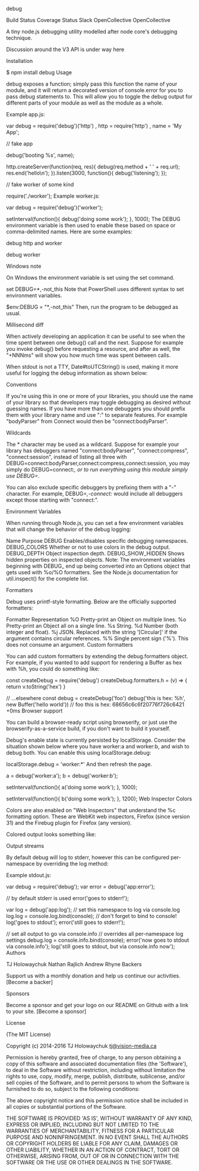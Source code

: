 debug

Build Status  Coverage Status  Slack OpenCollective OpenCollective

A tiny node.js debugging utility modelled after node core's debugging technique.

Discussion around the V3 API is under way here

Installation

$ npm install debug
Usage

debug exposes a function; simply pass this function the name of your module, and it will return a decorated version of console.error for you to pass debug statements to. This will allow you to toggle the debug output for different parts of your module as well as the module as a whole.

Example app.js:

var debug = require('debug')('http')
  , http = require('http')
  , name = 'My App';

// fake app

debug('booting %s', name);

http.createServer(function(req, res){
  debug(req.method + ' ' + req.url);
  res.end('hello\n');
}).listen(3000, function(){
  debug('listening');
});

// fake worker of some kind

require('./worker');
Example worker.js:

var debug = require('debug')('worker');

setInterval(function(){
  debug('doing some work');
}, 1000);
The DEBUG environment variable is then used to enable these based on space or comma-delimited names. Here are some examples:

debug http and worker

debug worker

Windows note

On Windows the environment variable is set using the set command.

set DEBUG=*,-not_this
Note that PowerShell uses different syntax to set environment variables.

$env:DEBUG = "*,-not_this"
Then, run the program to be debugged as usual.

Millisecond diff

When actively developing an application it can be useful to see when the time spent between one debug() call and the next. Suppose for example you invoke debug() before requesting a resource, and after as well, the "+NNNms" will show you how much time was spent between calls.



When stdout is not a TTY, Date#toUTCString() is used, making it more useful for logging the debug information as shown below:



Conventions

If you're using this in one or more of your libraries, you should use the name of your library so that developers may toggle debugging as desired without guessing names. If you have more than one debuggers you should prefix them with your library name and use ":" to separate features. For example "bodyParser" from Connect would then be "connect:bodyParser".

Wildcards

The * character may be used as a wildcard. Suppose for example your library has debuggers named "connect:bodyParser", "connect:compress", "connect:session", instead of listing all three with DEBUG=connect:bodyParser,connect:compress,connect:session, you may simply do DEBUG=connect:*, or to run everything using this module simply use DEBUG=*.

You can also exclude specific debuggers by prefixing them with a "-" character. For example, DEBUG=*,-connect:* would include all debuggers except those starting with "connect:".

Environment Variables

When running through Node.js, you can set a few environment variables that will change the behavior of the debug logging:

Name	Purpose
DEBUG	Enables/disables specific debugging namespaces.
DEBUG_COLORS	Whether or not to use colors in the debug output.
DEBUG_DEPTH	Object inspection depth.
DEBUG_SHOW_HIDDEN	Shows hidden properties on inspected objects.
Note: The environment variables beginning with DEBUG_ end up being converted into an Options object that gets used with %o/%O formatters. See the Node.js documentation for util.inspect() for the complete list.

Formatters

Debug uses printf-style formatting. Below are the officially supported formatters:

Formatter	Representation
%O	Pretty-print an Object on multiple lines.
%o	Pretty-print an Object all on a single line.
%s	String.
%d	Number (both integer and float).
%j	JSON. Replaced with the string '[Circular]' if the argument contains circular references.
%%	Single percent sign ('%'). This does not consume an argument.
Custom formatters

You can add custom formatters by extending the debug.formatters object. For example, if you wanted to add support for rendering a Buffer as hex with %h, you could do something like:

const createDebug = require('debug')
createDebug.formatters.h = (v) => {
  return v.toString('hex')
}

// …elsewhere
const debug = createDebug('foo')
debug('this is hex: %h', new Buffer('hello world'))
//   foo this is hex: 68656c6c6f20776f726c6421 +0ms
Browser support

You can build a browser-ready script using browserify, or just use the browserify-as-a-service build, if you don't want to build it yourself.

Debug's enable state is currently persisted by localStorage. Consider the situation shown below where you have worker:a and worker:b, and wish to debug both. You can enable this using localStorage.debug:

localStorage.debug = 'worker:*'
And then refresh the page.

a = debug('worker:a');
b = debug('worker:b');

setInterval(function(){
  a('doing some work');
}, 1000);

setInterval(function(){
  b('doing some work');
}, 1200);
Web Inspector Colors

Colors are also enabled on "Web Inspectors" that understand the %c formatting option. These are WebKit web inspectors, Firefox (since version 31) and the Firebug plugin for Firefox (any version).

Colored output looks something like:



Output streams

By default debug will log to stderr, however this can be configured per-namespace by overriding the log method:

Example stdout.js:

var debug = require('debug');
var error = debug('app:error');

// by default stderr is used
error('goes to stderr!');

var log = debug('app:log');
// set this namespace to log via console.log
log.log = console.log.bind(console); // don't forget to bind to console!
log('goes to stdout');
error('still goes to stderr!');

// set all output to go via console.info
// overrides all per-namespace log settings
debug.log = console.info.bind(console);
error('now goes to stdout via console.info');
log('still goes to stdout, but via console.info now');
Authors

TJ Holowaychuk
Nathan Rajlich
Andrew Rhyne
Backers

Support us with a monthly donation and help us continue our activities. [Become a backer]

                             

Sponsors

Become a sponsor and get your logo on our README on Github with a link to your site. [Become a sponsor]

                             

License

(The MIT License)

Copyright (c) 2014-2016 TJ Holowaychuk <tj@vision-media.ca>

Permission is hereby granted, free of charge, to any person obtaining a copy of this software and associated documentation files (the 'Software'), to deal in the Software without restriction, including without limitation the rights to use, copy, modify, merge, publish, distribute, sublicense, and/or sell copies of the Software, and to permit persons to whom the Software is furnished to do so, subject to the following conditions:

The above copyright notice and this permission notice shall be included in all copies or substantial portions of the Software.

THE SOFTWARE IS PROVIDED 'AS IS', WITHOUT WARRANTY OF ANY KIND, EXPRESS OR IMPLIED, INCLUDING BUT NOT LIMITED TO THE WARRANTIES OF MERCHANTABILITY, FITNESS FOR A PARTICULAR PURPOSE AND NONINFRINGEMENT. IN NO EVENT SHALL THE AUTHORS OR COPYRIGHT HOLDERS BE LIABLE FOR ANY CLAIM, DAMAGES OR OTHER LIABILITY, WHETHER IN AN ACTION OF CONTRACT, TORT OR OTHERWISE, ARISING FROM, OUT OF OR IN CONNECTION WITH THE SOFTWARE OR THE USE OR OTHER DEALINGS IN THE SOFTWARE.
